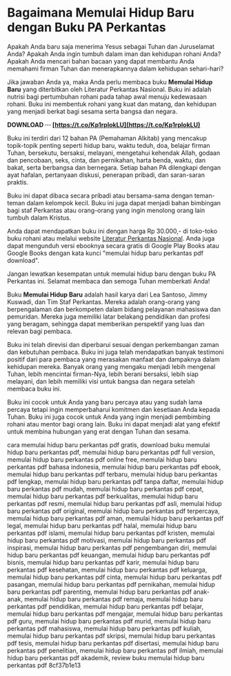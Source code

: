 # Bagaimana Memulai Hidup Baru dengan Buku PA Perkantas
 
Apakah Anda baru saja menerima Yesus sebagai Tuhan dan Juruselamat Anda? Apakah Anda ingin tumbuh dalam iman dan kehidupan rohani Anda? Apakah Anda mencari bahan bacaan yang dapat membantu Anda memahami firman Tuhan dan menerapkannya dalam kehidupan sehari-hari?
 
Jika jawaban Anda ya, maka Anda perlu membaca buku **Memulai Hidup Baru** yang diterbitkan oleh Literatur Perkantas Nasional. Buku ini adalah nutrisi bagi pertumbuhan rohani pada tahap awal menuju kedewasaan rohani. Buku ini membentuk rohani yang kuat dan matang, dan kehidupan yang menjadi berkat bagi sesama serta bangsa dan negara.
 
**DOWNLOAD ··· [https://t.co/Kp1rplokLU](https://t.co/Kp1rplokLU)**


 
Buku ini terdiri dari 12 bahan PA (Pemahaman Alkitab) yang mencakup topik-topik penting seperti hidup baru, waktu teduh, doa, belajar firman Tuhan, bersekutu, bersaksi, melayani, mengetahui kehendak Allah, godaan dan pencobaan, seks, cinta, dan pernikahan, harta benda, waktu, dan bakat, serta berbangsa dan bernegara. Setiap bahan PA dilengkapi dengan ayat hafalan, pertanyaan diskusi, penerapan pribadi, dan saran-saran praktis.
 
Buku ini dapat dibaca secara pribadi atau bersama-sama dengan teman-teman dalam kelompok kecil. Buku ini juga dapat menjadi bahan bimbingan bagi staf Perkantas atau orang-orang yang ingin menolong orang lain tumbuh dalam Kristus.
 
Anda dapat mendapatkan buku ini dengan harga Rp 30.000,- di toko-toko buku rohani atau melalui website [Literatur Perkantas Nasional](https://literaturperkantas.net/produk/memulai-hidup-baru/). Anda juga dapat mengunduh versi ebooknya secara gratis di Google Play Books atau Google Books dengan kata kunci "memulai hidup baru perkantas pdf download".
 
Jangan lewatkan kesempatan untuk memulai hidup baru dengan buku PA Perkantas ini. Selamat membaca dan semoga Tuhan memberkati Anda!
  
Buku **Memulai Hidup Baru** adalah hasil karya dari Lea Santoso, Jimmy Kuswadi, dan Tim Staf Perkantas. Mereka adalah orang-orang yang berpengalaman dan berkompeten dalam bidang pelayanan mahasiswa dan pemuridan. Mereka juga memiliki latar belakang pendidikan dan profesi yang beragam, sehingga dapat memberikan perspektif yang luas dan relevan bagi pembaca.
 
Buku ini telah direvisi dan diperbarui sesuai dengan perkembangan zaman dan kebutuhan pembaca. Buku ini juga telah mendapatkan banyak testimoni positif dari para pembaca yang merasakan manfaat dan dampaknya dalam kehidupan mereka. Banyak orang yang mengaku menjadi lebih mengenal Tuhan, lebih mencintai firman-Nya, lebih berani bersaksi, lebih siap melayani, dan lebih memiliki visi untuk bangsa dan negara setelah membaca buku ini.
 
Buku ini cocok untuk Anda yang baru percaya atau yang sudah lama percaya tetapi ingin memperbaharui komitmen dan kesetiaan Anda kepada Tuhan. Buku ini juga cocok untuk Anda yang ingin menjadi pembimbing rohani atau mentor bagi orang lain. Buku ini dapat menjadi alat yang efektif untuk membina hubungan yang erat dengan Tuhan dan sesama.
 
cara memulai hidup baru perkantas pdf gratis,  download buku memulai hidup baru perkantas pdf,  memulai hidup baru perkantas pdf full version,  memulai hidup baru perkantas pdf online free,  memulai hidup baru perkantas pdf bahasa indonesia,  memulai hidup baru perkantas pdf ebook,  memulai hidup baru perkantas pdf terbaru,  memulai hidup baru perkantas pdf lengkap,  memulai hidup baru perkantas pdf tanpa daftar,  memulai hidup baru perkantas pdf mudah,  memulai hidup baru perkantas pdf cepat,  memulai hidup baru perkantas pdf berkualitas,  memulai hidup baru perkantas pdf resmi,  memulai hidup baru perkantas pdf asli,  memulai hidup baru perkantas pdf original,  memulai hidup baru perkantas pdf terpercaya,  memulai hidup baru perkantas pdf aman,  memulai hidup baru perkantas pdf legal,  memulai hidup baru perkantas pdf halal,  memulai hidup baru perkantas pdf islami,  memulai hidup baru perkantas pdf kristen,  memulai hidup baru perkantas pdf motivasi,  memulai hidup baru perkantas pdf inspirasi,  memulai hidup baru perkantas pdf pengembangan diri,  memulai hidup baru perkantas pdf keuangan,  memulai hidup baru perkantas pdf bisnis,  memulai hidup baru perkantas pdf karir,  memulai hidup baru perkantas pdf kesehatan,  memulai hidup baru perkantas pdf keluarga,  memulai hidup baru perkantas pdf cinta,  memulai hidup baru perkantas pdf pasangan,  memulai hidup baru perkantas pdf pernikahan,  memulai hidup baru perkantas pdf parenting,  memulai hidup baru perkantas pdf anak-anak,  memulai hidup baru perkantas pdf remaja,  memulai hidup baru perkantas pdf pendidikan,  memulai hidup baru perkantas pdf belajar,  memulai hidup baru perkantas pdf mengajar,  memulai hidup baru perkantas pdf guru,  memulai hidup baru perkantas pdf murid,  memulai hidup baru perkantas pdf mahasiswa,  memulai hidup baru perkantas pdf kuliah,  memulai hidup baru perkantas pdf skripsi,  memulai hidup baru perkantas pdf tesis,  memulai hidup baru perkantas pdf disertasi,  memulai hidup baru perkantas pdf penelitian,  memulai hidup baru perkantas pdf ilmiah,  memulai hidup baru perkantas pdf akademik,  review buku memulai hidup baru perkantas pdf
 8cf37b1e13
 

